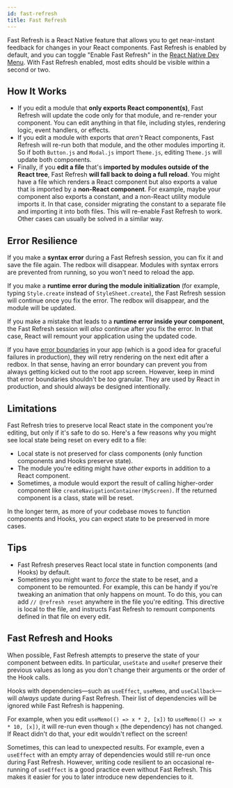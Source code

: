 ```yaml
---
id: fast-refresh
title: Fast Refresh
---
```


Fast Refresh is a React Native feature that allows you to get near-instant feedback for changes in your React components. Fast Refresh is enabled by default, and you can toggle "Enable Fast Refresh" in the [React Native Dev Menu](/docs/debugging#accessing-the-in-app-developer-menu). With Fast Refresh enabled, most edits should be visible within a second or two.

## How It Works

- If you edit a module that **only exports React component(s)**, Fast Refresh will update the code only for that module, and re-render your component. You can edit anything in that file, including styles, rendering logic, event handlers, or effects.
- If you edit a module with exports that _aren't_ React components, Fast Refresh will re-run both that module, and the other modules importing it. So if both `Button.js` and `Modal.js` import `Theme.js`, editing `Theme.js` will update both components.
- Finally, if you **edit a file** that's **imported by modules outside of the React tree**, Fast Refresh **will fall back to doing a full reload**. You might have a file which renders a React component but also exports a value that is imported by a **non-React component**. For example, maybe your component also exports a constant, and a non-React utility module imports it. In that case, consider migrating the constant to a separate file and importing it into both files. This will re-enable Fast Refresh to work. Other cases can usually be solved in a similar way.

## Error Resilience

If you make a **syntax error** during a Fast Refresh session, you can fix it and save the file again. The redbox will disappear. Modules with syntax errors are prevented from running, so you won't need to reload the app.

If you make a **runtime error during the module initialization** (for example, typing `Style.create` instead of `StyleSheet.create`), the Fast Refresh session will continue once you fix the error. The redbox will disappear, and the module will be updated.

If you make a mistake that leads to a **runtime error inside your component**, the Fast Refresh session will _also_ continue after you fix the error. In that case, React will remount your application using the updated code.

If you have [error boundaries](https://react.dev/reference/react/Component#catching-rendering-errors-with-an-error-boundary) in your app (which is a good idea for graceful failures in production), they will retry rendering on the next edit after a redbox. In that sense, having an error boundary can prevent you from always getting kicked out to the root app screen. However, keep in mind that error boundaries shouldn't be _too_ granular. They are used by React in production, and should always be designed intentionally.

## Limitations

Fast Refresh tries to preserve local React state in the component you're editing, but only if it's safe to do so. Here's a few reasons why you might see local state being reset on every edit to a file:

- Local state is not preserved for class components (only function components and Hooks preserve state).
- The module you're editing might have _other_ exports in addition to a React component.
- Sometimes, a module would export the result of calling higher-order component like `createNavigationContainer(MyScreen)`. If the returned component is a class, state will be reset.

In the longer term, as more of your codebase moves to function components and Hooks, you can expect state to be preserved in more cases.

## Tips

- Fast Refresh preserves React local state in function components (and Hooks) by default.
- Sometimes you might want to _force_ the state to be reset, and a component to be remounted. For example, this can be handy if you're tweaking an animation that only happens on mount. To do this, you can add `// @refresh reset` anywhere in the file you're editing. This directive is local to the file, and instructs Fast Refresh to remount components defined in that file on every edit.

## Fast Refresh and Hooks

When possible, Fast Refresh attempts to preserve the state of your component between edits. In particular, `useState` and `useRef` preserve their previous values as long as you don't change their arguments or the order of the Hook calls.

Hooks with dependencies—such as `useEffect`, `useMemo`, and `useCallback`—will _always_ update during Fast Refresh. Their list of dependencies will be ignored while Fast Refresh is happening.

For example, when you edit `useMemo(() => x * 2, [x])` to `useMemo(() => x * 10, [x])`, it will re-run even though `x` (the dependency) has not changed. If React didn't do that, your edit wouldn't reflect on the screen!

Sometimes, this can lead to unexpected results. For example, even a `useEffect` with an empty array of dependencies would still re-run once during Fast Refresh. However, writing code resilient to an occasional re-running of `useEffect` is a good practice even without Fast Refresh. This makes it easier for you to later introduce new dependencies to it.
